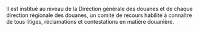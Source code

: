 Il est institué au niveau de la Direction générale des
douanes et de chaque direction régionale des douanes, un comité de
recours habilité à connaître de tous litiges, réclamations et
contestations en matière douanière.